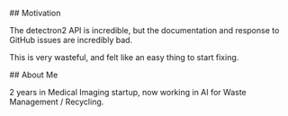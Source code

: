## Motivation

The detectron2 API is incredible, but the documentation and response to GitHub issues are incredibly bad. 

This is very wasteful, and felt like an easy thing to start fixing. 


## About Me 

2 years in Medical Imaging startup, now working in AI for Waste Management / Recycling. 